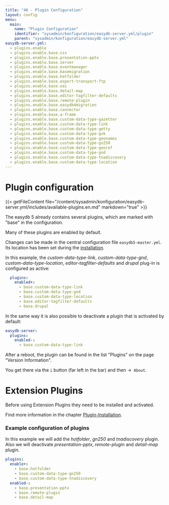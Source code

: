 ```yaml
---
title: "46 - Plugin Configuration"
layout: config
menu:
  main:
    name: "Plugin Configuration"
    identifier: "sysadmin/konfiguration/easydb-server.yml/plugin"
    parent: "sysadmin/konfiguration/easydb-server.yml"
easydb-server.yml:
  - plugins.enable
  - plugins.enable.base.css
  - plugins.enable.base.presentation-pptx
  - plugins.enable.base.server
  - plugins.enable.base.eventmanager
  - plugins.enable.base.basemigration
  - plugins.enable.base.hotfolder
  - plugins.enable.base.export-transport-ftp
  - plugins.enable.base.oai
  - plugins.enable.base.detail-map
  - plugins.enable.base.editor-tagfilter-defaults
  - plugins.enable.base.remote-plugin
  - plugins.enable.base.easydb4migration
  - plugins.enable.base.connector
  - plugins.enable.base.a-frame
  - plugins.enable.base.custom-data-type-gazetter
  - plugins.enable.base.custom-data-type-link
  - plugins.enable.base.custom-data-type-getty
  - plugins.enable.base.custom-data-type-gvk
  - plugins.enable.base.custom-data-type-geonames
  - plugins.enable.base.custom-data-type-gn250
  - plugins.enable.base.custom-data-type-georef
  - plugins.enable.base.custom-data-type-gnd
  - plugins.enable.base.custom-data-type-tnadiscovery
  - plugins.enable.base.custom-data-type-location
---
```

# Plugin configuration

{{< getFileContent file="/content/sysadmin/konfiguration/easydb-server.yml/includes/available-plugins.en.md" markdown="true" >}}




The easydb 5 already contains several plugins, which are marked with "base" in the configuration.

Many of these plugins are enabled by default.

Changes can be made in the central configuration file `easydb5-master.yml`. Its location has been set during the [installation](/en/sysadmin/installation).

In this example, the *custom-data-type-link*, *custom-data-type-gnd*, *custom-data-type-location*, *editor-tagfilter-defaults* and *drupal* plug-in is configured as active:

```yaml
  plugins:
    enabled+:
      - base.custom-data-type-link
      - base.custom-data-type-gnd
      - base.custom-data-type-location
      - base.editor-tagfilter-defaults
      - base.drupal
```

In the same way it is also possible to deactivate a plugin that is activated by default:

```yaml
easydb-server:
  plugins:
    enabled-:
      - base.custom-data-type-link
```


After a reboot, the plugin can be found in the list "Plugins" on the page "Version Information".

You get there via the `i` button (far left in the bar) and then ->` About`.


# Extension Plugins

Before using Extension Plugins they need to be installed and activated.

Find more information in the chapter [Plugin-Installation](/en/sysadmin/plugin).


### Example configuration of plugins
In this example we will add the *hotfolder*, *gn250* and *tnadiscovery* plugin.
Also we will deactivate *presentation-pptx*, *remote-plugin* and *detail-map* plugin.


```yaml
plugins:
  enable+:
    - base.hotfolder
    - base.custom-data-type-gn250
    - base.custom-data-type-tnadiscovery
  enabled-:
    - base.presentation-pptx
    - base.remote-plugin
    - base.detail-map
```